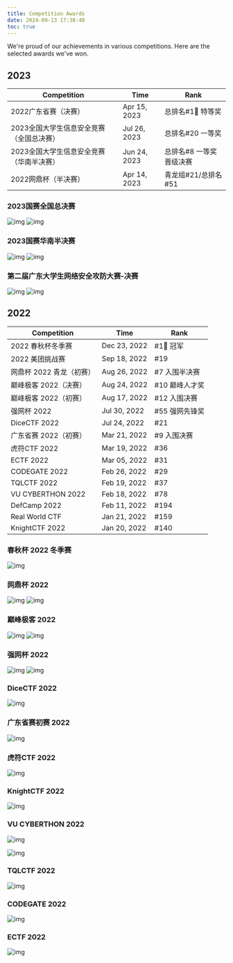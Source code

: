 ```yaml
---
title: Competition Awards
date: 2024-09-13 17:38:48
toc: true
---
```


We're proud of our achievements in various competitions. Here are the selected awards we've won.

## 2023

| Competition                              | Time          | Rank                |
| ---------------------------------------- | ------------- | ------------------- |
| 2022广东省赛（决赛）                     | Apr 15, 2023  | 总排名#1🥇 特等奖    |
| 2023全国大学生信息安全竞赛（全国总决赛） | Jul 26, 2023 | 总排名#20 一等奖       |
| 2023全国大学生信息安全竞赛（华南半决赛） | Jun 24, 2023 | 总排名#8 一等奖 晋级决赛       |
| 2022网鼎杯（半决赛）                     | Apr 14, 2023  | 青龙组#21/总排名#51 |

### 2023国赛全国总决赛

![img](assets/ciscn2023.png)
![img](assets/ciscn2023_.jpeg)

### 2023国赛华南半决赛

![img](assets/national-competition-semi-final.jpg)
![img](assets/ciscn2023_half.jpg)

### 第二届广东大学生网络安全攻防大赛-决赛

![img](assets/gdss2022jsxx.png)
![img](assets/gdss2022js.png)

## 2022

| Competition       | Time           | Rank |
| ----------------- | -------------- | ---- |
| 2022 春秋杯冬季赛  | Dec 23, 2022  |  #1🥇 冠军  |
| 2022 美团挑战赛    | Sep 18, 2022  |  #19  |
| 网鼎杯 2022 青龙（初赛） | Aug 26, 2022  |  #7 入围半决赛  |
| 巅峰极客 2022（决赛） | Aug 24, 2022   | #10 巅峰人才奖 |
| 巅峰极客 2022（初赛） | Aug 17, 2022   | #12 入围决赛 |
| 强网杯 2022        | Jul 30, 2022   | #55 强网先锋奖 |
| DiceCTF 2022      | Jul 24, 2022   | #21  |
| 广东省赛 2022（初赛） | Mar 21, 2022   | #9 入围决赛 |
| 虎符CTF 2022      | Mar 19, 2022   | #36  |
| ECTF 2022         | Mar 05, 2022   | #31  |
| CODEGATE 2022     | Feb 26, 2022   | #29  |
| TQLCTF 2022       | Feb 19, 2022   | #37  |
| VU CYBERTHON 2022 | Feb 18, 2022   | #78  |
| DefCamp 2022      | Feb 11, 2022   | #194 |
| Real World CTF    | Jan 21, 2022   | #159 |
| KnightCTF 2022    | Jan 20, 2022   | #140 |

### 春秋杯 2022 冬季赛
![img](assets/cqb2022.png)

### 网鼎杯 2022
![img](assets/wdb2022h.png)
![img](assets/2022wdbs1.jpg)

### 巅峰极客 2022

![img](assets/dfjkks2022.jpg)
![img](assets/dfjk2022q.jpg)

### 强网杯 2022

![img](assets/qwb2022p.png)
![img](assets/qwb2022.png)

### DiceCTF 2022

![img](assets/dice2022.jpg)

### 广东省赛初赛 2022

![img](assets/GDSS2022.png)

### 虎符CTF 2022

![img](assets/HFCTF2022.png)

### KnightCTF 2022

![img](assets/KnightCTF.png)

### VU CYBERTHON 2022

![img](assets/VU_CTF_1.png)

![img](assets/VU_CTF_2.png)

### TQLCTF 2022

![img](assets/TQL_CTF_1.png)

### CODEGATE 2022

![img](assets/CODEGATE_1.png)

### ECTF 2022

![img](assets/ECTF_1.png)

